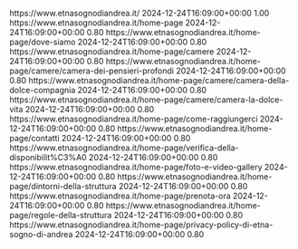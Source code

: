 <?xml version="1.0" encoding="UTF-8"?>
<urlset
      xmlns="http://www.sitemaps.org/schemas/sitemap/0.9"
      xmlns:xsi="http://www.w3.org/2001/XMLSchema-instance"
      xsi:schemaLocation="http://www.sitemaps.org/schemas/sitemap/0.9
            http://www.sitemaps.org/schemas/sitemap/0.9/sitemap.xsd">
<!-- created with Free Online Sitemap Generator www.xml-sitemaps.com -->


<url>
  <loc>https://www.etnasognodiandrea.it/</loc>
  <lastmod>2024-12-24T16:09:00+00:00</lastmod>
  <priority>1.00</priority>
</url>
<url>
  <loc>https://www.etnasognodiandrea.it/home-page</loc>
  <lastmod>2024-12-24T16:09:00+00:00</lastmod>
  <priority>0.80</priority>
</url>
<url>
  <loc>https://www.etnasognodiandrea.it/home-page/dove-siamo</loc>
  <lastmod>2024-12-24T16:09:00+00:00</lastmod>
  <priority>0.80</priority>
</url>
<url>
  <loc>https://www.etnasognodiandrea.it/home-page/camere</loc>
  <lastmod>2024-12-24T16:09:00+00:00</lastmod>
  <priority>0.80</priority>
</url>
<url>
  <loc>https://www.etnasognodiandrea.it/home-page/camere/camera-dei-pensieri-profondi</loc>
  <lastmod>2024-12-24T16:09:00+00:00</lastmod>
  <priority>0.80</priority>
</url>
<url>
  <loc>https://www.etnasognodiandrea.it/home-page/camere/camera-della-dolce-compagnia</loc>
  <lastmod>2024-12-24T16:09:00+00:00</lastmod>
  <priority>0.80</priority>
</url>
<url>
  <loc>https://www.etnasognodiandrea.it/home-page/camere/camera-la-dolce-vita</loc>
  <lastmod>2024-12-24T16:09:00+00:00</lastmod>
  <priority>0.80</priority>
</url>
<url>
  <loc>https://www.etnasognodiandrea.it/home-page/come-raggiungerci</loc>
  <lastmod>2024-12-24T16:09:00+00:00</lastmod>
  <priority>0.80</priority>
</url>
<url>
  <loc>https://www.etnasognodiandrea.it/home-page/contatti</loc>
  <lastmod>2024-12-24T16:09:00+00:00</lastmod>
  <priority>0.80</priority>
</url>
<url>
  <loc>https://www.etnasognodiandrea.it/home-page/verifica-della-disponibilit%C3%A0</loc>
  <lastmod>2024-12-24T16:09:00+00:00</lastmod>
  <priority>0.80</priority>
</url>
<url>
  <loc>https://www.etnasognodiandrea.it/home-page/foto-e-video-gallery</loc>
  <lastmod>2024-12-24T16:09:00+00:00</lastmod>
  <priority>0.80</priority>
</url>
<url>
  <loc>https://www.etnasognodiandrea.it/home-page/dintorni-della-struttura</loc>
  <lastmod>2024-12-24T16:09:00+00:00</lastmod>
  <priority>0.80</priority>
</url>
<url>
  <loc>https://www.etnasognodiandrea.it/home-page/prenota-ora</loc>
  <lastmod>2024-12-24T16:09:00+00:00</lastmod>
  <priority>0.80</priority>
</url>
<url>
  <loc>https://www.etnasognodiandrea.it/home-page/regole-della-struttura</loc>
  <lastmod>2024-12-24T16:09:00+00:00</lastmod>
  <priority>0.80</priority>
</url>
<url>
  <loc>https://www.etnasognodiandrea.it/home-page/privacy-policy-di-etna-sogno-di-andrea</loc>
  <lastmod>2024-12-24T16:09:00+00:00</lastmod>
  <priority>0.80</priority>
</url>


</urlset>
